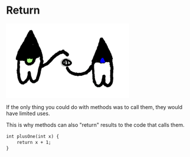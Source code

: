# Return


<img src="/return_values/header.png" height="200px"/>

If the only thing you could do with methods was to call them,
they would have limited uses.

This is why methods can also "return" results to the code that calls
them.

```java,no_run
int plusOne(int x) {
    return x + 1;
}
```
